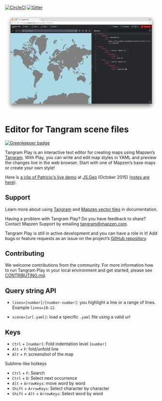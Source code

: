 [![CircleCI](https://img.shields.io/circleci/project/tangrams/tangram-play.svg?style=flat-square)](https://circleci.com/gh/tangrams/tangram-play/)
[![Gitter](https://img.shields.io/gitter/room/nwjs/nw.js.svg?style=flat-square)](https://gitter.im/tangrams/tangram-chat)

![](meta/screenshot.png)

# Editor for Tangram scene files

[![Greenkeeper badge](https://badges.greenkeeper.io/tangrams/tangram-play.svg)](https://greenkeeper.io/)

Tangram Play is an interactive text editor for creating maps using Mapzen’s [Tangram](https://mapzen.com/products/tangram/). With Play, you can write and edit map styles in YAML and preview the changes live in the web browser. Start with one of Mapzen’s base maps or create your own style!

Here is [a clip of Patricio's live demo](https://twitter.com/ajturner/status/652186516194762752/video/1) at [JS.Geo](http://www.jsgeo.com/) (October 2015) ([notes are here](https://github.com/mapzen/presentations/tree/master/08-2015-JSGEO)).

## Support

Learn more about using [Tangram](https://mapzen.com/documentation/tangram) and [Mapzen vector tiles](https://mapzen.com/documentation/vector-tiles/) in documentation.

Having a problem with Tangram Play? Do you have feedback to share? Contact Mapzen Support by emailing [tangram@mapzen.com](mailto:tangram@mapzen.com).

Tangram Play is still in active development and you can have a role in it! Add bugs or feature requests as an issue on the project’s [GitHub repository](https://github.com/tangrams/tangram-play/issues).

## Contributing

We welcome contributions from the community. For more information how to run Tangram Play in your local environment and get started, please see [CONTRIBUTING.md](https://github.com/tangrams/tangram-play/blob/master/CONTRIBUTING.md).

## Query string API

* ```lines=[number]/[number-number]```: you highlight a line or a range of lines. Example ```lines=10-12```.

* ```scene=[url.yaml]```: load a specific ```.yaml``` file using a valid url

## Keys

* ```Ctrl``` + ```[number]```: Fold indentation level ```[number]```
* ```Alt``` + ```F```: fold/unfold line
* ```Alt``` + ```P```: screenshot of the map

Sublime-like hotkeys
* ```Ctrl``` + ```F```: Search
* ```Ctrl``` + ```D```: Select next occurrence
* ```Alt``` + ```ArrowKeys```: move word by word
* ```Shift``` + ```ArrowKeys```: Select character by character
* ```Shift``` + ```Alt``` + ```ArrowKeys```: Select word by word
